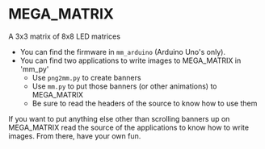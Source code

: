 MEGA_MATRIX
===========

A 3x3 matrix of 8x8 LED matrices 

 * You can find the firmware in `mm_arduino` (Arduino Uno's only).
 * You can find two applications to write images to MEGA_MATRIX in 'mm_py'
   * Use `png2mm.py` to create banners
   * Use `mm.py` to put those banners (or other animations) to MEGA_MATRIX
   * Be sure to read the headers of the source to know how to use them

If you want to put anything else other than scrolling banners up on MEGA_MATRIX
read the source of the applications to know how to write images.  From there,
have your own fun.
